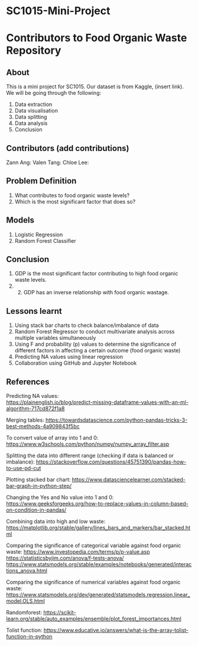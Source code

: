 # SC1015-Mini-Project
# Contributors to Food Organic Waste Repository

## About
This is a mini project for SC1015. Our dataset is from Kaggle, (insert link). We will be going through the following: 
1. Data extraction
2. Data visualisation
3. Data splitting
4. Data analysis
5. Conclusion

## Contributors (add contributions)
Zann Ang: 
Valen Tang: 
Chloe Lee: 

## Problem Definition
1. What contributes to food organic waste levels?
2. Which is the most significant factor that does so?

## Models
1. Logistic Regression
2. Random Forest Classifier

## Conclusion
1. GDP is the most significant factor contributing to high food organic waste levels. 
2. 2. GDP has an inverse relationship with food organic wastage.

## Lessons learnt
1. Using stack bar charts to check balance/imbalance of data
2. Random Forest Regressor to conduct multivariate analysis across multiple variables simultaneously
3. Using F and probability (p) values to determine the significance of different factors in affecting a certain outcome (food organic waste)
4. Predicting NA values using linear regression
5. Collaboration using GitHub and Jupyter Notebook

## References
Predicting NA values:  
https://plainenglish.io/blog/predict-missing-dataframe-values-with-an-ml-algorithm-717cd872f1a8 
 
Merging tables: 
https://towardsdatascience.com/python-pandas-tricks-3-best-methods-4a909843f5bc 
 
To convert value of array into 1 and 0: 
https://www.w3schools.com/python/numpy/numpy_array_filter.asp 
 
Splitting the data into different range (checking if data is balanced or imbalance): 
https://stackoverflow.com/questions/45751390/pandas-how-to-use-pd-cut 
 
Plotting stacked bar chart: 
https://www.datasciencelearner.com/stacked-bar-graph-in-python-step/ 
 
Changing the Yes and No value into 1 and 0: 
https://www.geeksforgeeks.org/how-to-replace-values-in-column-based-on-condition-in-pandas/ 
 
Combining data into high and low waste: 
https://matplotlib.org/stable/gallery/lines_bars_and_markers/bar_stacked.html 
 
Comparing the significance of categorical variable against food organic waste: 
https://www.investopedia.com/terms/p/p-value.asp 
https://statisticsbyjim.com/anova/f-tests-anova/ 
https://www.statsmodels.org/stable/examples/notebooks/generated/interactions_anova.html 
 
Comparing the significance of numerical variables against food organic waste: 
https://www.statsmodels.org/dev/generated/statsmodels.regression.linear_model.OLS.html 
 
Randomforest: 
https://scikit-learn.org/stable/auto_examples/ensemble/plot_forest_importances.html 
 
Tolist function: 
https://www.educative.io/answers/what-is-the-array-tolist-function-in-python
